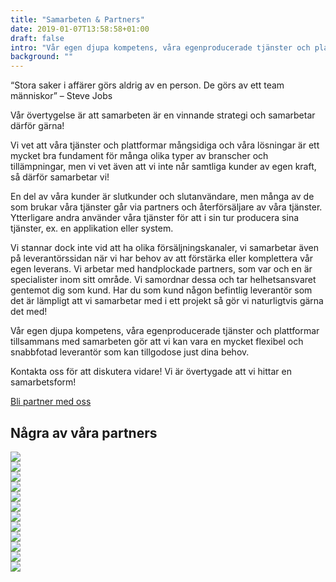```yaml
---
title: "Samarbeten & Partners"
date: 2019-01-07T13:58:58+01:00
draft: false
intro: "Vår egen djupa kompetens, våra egenproducerade tjänster och plattformar tillsammans med samarbeten gör oss mycket flexibla och snabbfotade."
background: ""
---
```

<p class="quote">“Stora saker i affärer görs aldrig av en person.
De görs av ett team människor” – Steve Jobs</p>

Vår övertygelse är att samarbeten är en vinnande strategi och samarbetar därför gärna!

Vi vet att våra tjänster och plattformar mångsidiga och våra lösningar är ett mycket bra fundament för många olika typer av branscher och tillämpningar, men vi vet även att vi inte når samtliga kunder av egen kraft, så därför samarbetar vi!

En del av våra kunder är slutkunder och slutanvändare, men många av de som brukar våra tjänster går via partners och återförsäljare av våra tjänster. Ytterligare andra använder våra tjänster för att i sin tur producera sina tjänster, ex. en applikation eller system.

Vi stannar dock inte vid att ha olika försäljningskanaler, vi samarbetar även på leverantörssidan när vi har behov av att förstärka eller komplettera vår egen leverans. Vi arbetar med handplockade partners, som var och en är specialister inom sitt område. Vi samordnar dessa och tar helhetsansvaret gentemot dig som kund. Har du som kund någon befintlig leverantör som det är lämpligt att vi samarbetar med i ett projekt så gör vi naturligtvis gärna det med!

Vår egen djupa kompetens, våra egenproducerade tjänster och plattformar tillsammans med samarbeten gör att vi kan vara en mycket flexibel och snabbfotad leverantör som kan tillgodose just dina behov.

Kontakta oss för att diskutera vidare! Vi är övertygade att vi hittar en samarbetsform!

<a href="/om-safespring/bli-partner" id="text-button">Bli partner med oss</a>

## Några av våra partners

<div class="partner-grid">
<a href="https://elastisys.com/"><div class="partner-container"><img class="partnerlogo" src="/om-safespring/images/partners/safespring_partners_elastisys.svg"></div></a>
<a href="https://severalnines.com/"><div class="partner-container"><img class="partnerlogo" src="/om-safespring/images/partners/safespring_partners_severalnines.svg"></div></a>
<a href="http://www.synkzone.com/"><div class="partner-container"><img class="partnerlogo" src="/om-safespring/images/partners/safespring_partners_synkzone.png"></div></a>
<a href="https://www.piql.com/"><div class="partner-container"><img class="partnerlogo" src="/om-safespring/images/partners/safespring_partners_piql.png"></div></a>
<a href="https://www.scaleoutsystems.com/"><div class="partner-container"><img class="partnerlogo" src="/om-safespring/images/partners/safespring_partners_scaleout-systems.png"></div></a>
<a href="https://www.suse.com/"><div class="partner-container"><img class="partnerlogo" src="/om-safespring/images/partners/safespring_partners_suse.png"></div></a>
<a href="https://www.arkivit.se/"><div class="partner-container"><img class="partnerlogo" src="/om-safespring/images/partners/safespring_partners_arkivit.png"></div></a>
<a href="https://www.cristie.dk/"><div class="partner-container"><img class="partnerlogo" src="/om-safespring/images/partners/safespring_partners_cristie-nordic.png"></div></a>
<a href="https://www.sunet.se/"><div class="partner-container"><img class="partnerlogo" src="/om-safespring/images/partners/safespring_partners_sunet.png"></div></a>
<a href="https://www.uninett.no/en"><div class="partner-container"><img class="partnerlogo" src="/om-safespring/images/partners/safespring_partners_uninett.png"></div></a>
<a href="http://www.denali.no/"><div class="partner-container"><img class="partnerlogo" src="/om-safespring/images/partners/safespring_partners_denali.png"></div></a>
<a href="https://www.microsoft.com"><div class="partner-container"><img class="partnerlogo" src="/om-safespring/images/partners/safespring_partners_microsoft.png"></div></a>
</div>
